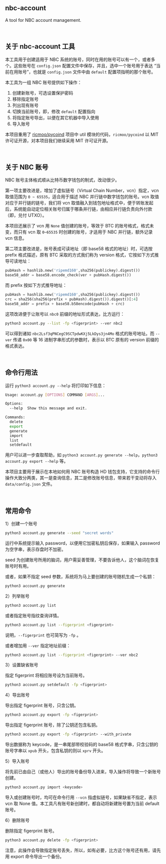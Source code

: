 nbc-account
----------------

A tool for NBC account management.

&nbsp;

## 关于 nbc-account 工具

本工具用于创建适用于 NBC 系统的账号，同时在用的账号可以有一个，或者多个。这些账号在 `config.json` 配置文件中保存，并且，选中一个账号用于表达 “当前在用账号”，也就是 `config.json` 文件中由 `default` 配置项指明的那个账号。

本工具为一组 NBC 账号提供如下操作：

1. 创建新账号，可选设置保护密码
2. 移除指定账号
3. 列出现有账号
4. 切换当前账号，即，修改 `default` 配置指向
5. 将指定账号导出，以便在其它机器中导入使用
6. 导入账号

本项目重用了 [ricmoo/pycoind](https://github.com/ricmoo/pycoind) 项目中 util 模块的代码，`ricmoo/pycoind` 以 MIT 许可证开源，对本项目我们继续采用 MIT 许可证开源。

&nbsp;

## 关于 NBC 账号

NBC 账号主体格式顺从比特币数字钱包的制式，改动很少。

第一项主要改进是，增加了虚拟链号（Virtual Chain Number，vcn）指定，vcn 取值范围为 `0 ~ 65535`，适合用于描述 NBC 并行链中数字钱包的账号。vcn 取值对应于并行链的链号，我们将 vcn 取值融入到钱包地址格式中，便于转账发起后，系统能自动定位相关账号归属于哪条并行链，由相应并行链负责向外付款（即，兑付 UTXO）。

本项目还展示了 vcn 用 `None` 值创建的账号，等效于 BTC 的账号格式，格式未变，而只有 vcn 取 `0~65535` 时创建的账号，才适用于 NBC 并行链，额外记录 vcn 信息。

第二项主要改进是，账号表成可读地址（即 base58 格式的地址）时，可选按 prefix 格式描述，原有 BTC 采取的方式我们称为 version 格式，它按如下方式推导可读地址：

``` python
pubHash = hashlib.new('ripemd160',sha256(publickey).digest())
base58_addr = base58.encode_check(ver + pubHash.digest())
```

而 prefix 按如下方式推导地址：

``` python
pubHash = hashlib.new('ripemd160',sha256(publickey).digest())
crc = sha256(sha256(prefix + pubHash).digest()).digest()[:4]
base58_addr = prefix + base58.b58encode(pubHash + crc)
```

这项改进便于让账号以 `nbc0` 前缀的地址形式表达，比方运行：

``` bash
python3 account.py --list -fp <figerprint> --ver nbc2
```

可以得到诸如 `nbc2Lsf3qPNCegC9SCTpdwKXj5LkDys3jn4Mo` 格式的账号地址。而 `--ver` 传递 `0x00` 等 16 进制字串形式的参数时，表示以 BTC 原有的 version 前缀的格式表达。

&nbsp;

## 命令行用法

运行 `python3 account.py --help` 将打印如下信息：

``` bash
Usage: account.py [OPTIONS] COMMAND [ARGS]...

Options:
  --help  Show this message and exit.

Commands:
  delete
  export
  generate
  import
  list
  setdefault
```

用户可以进一步查取帮助，如 `python3 account.py generate --help`，`python3 account.py export --help` 等。

本项目主要用于展示在本地如何用 NBC 账号构造 HD 钱包支持，它支持的命令行操作大致分两类，其一是查询信息，其二是修改账号信息，带来若干变动将存入 `data/config.json` 文件。

&nbsp;

## 常用命令

1）创建一个账号

``` bash
python3 account.py generate --seed "secret words"
```

运行中系统提示输入 password，以便用它加密私钥后保存，如果输入 password 为空字串，表示存盘时不加密。

seed 为创建账号所用的脑词，用户需妥善管理，不要告诉他人，这个脑词在恢复账号时有用。

或者，如果不指定 seed 参数，系统将为马上要创建的账号随机生成一个私钥：

``` bash
python3 account.py generate
```

2）列举账号

``` bash
python3 account.py list
```

或者指定账号指纹查询详情。

``` bash
python3 account.py list --figerprint <figerprint>
```

说明，`--figerprint` 也可简写为 `-fp` 。

或者增加用 `--ver` 指定地址前缀：

``` bash
python3 account.py list --figerprint <figerprint> --ver nbc2
```

3）设置缺省账号

指定 figerprint 将相应账号设为当前账号。

``` bash
python3 account.py setdefault -fp <figerprint>
```

4）导出账号

导出指定 figerprint 账号，只含公钥。

``` bash
python3 account.py export -fp <figerprint>
```

导出指定 figerprint 账号，除了公钥还包含私钥。

``` bash
python3 account.py export -fp <figerprint> --with_private
```

导出数据称为 keycode，是一串尾部带校验码的 base58 格式字串，只含公钥的账号字串以 `xpub` 开头，包含私钥的则以 `xprv` 开头。 

5）导入账号

将先前已由自己（或他人）导出的账号备份导入进来，导入操作将导致一个新账号创建。

``` bash
python3 account.py import <keycode>
```

导入或创建账号时，均可在命令行用 `--vcn` 指虚拟链号，如果缺省不指定，表示 vcn 取 None 值。本工具凡有账号新创建时，都自动将新建账号置为当前 default 账号。

6）删除账号

删除指定 figerprint 账号。

``` bash
python3 account.py delete -fp <figerprint>
```

注意，此操作会导致指定账号丢失，所以，如有必要，比方这个账号还有用，请先用 export 命令导出一个备份。

&nbsp;

